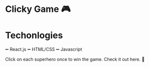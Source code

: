 # Clicky Game :video_game:

# Techonlogies
:heavy_minus_sign: React.js
:heavy_minus_sign: HTML/CSS
:heavy_minus_sign: Javascript

Click on each superhero once to win the game. Check it out here. :link:

